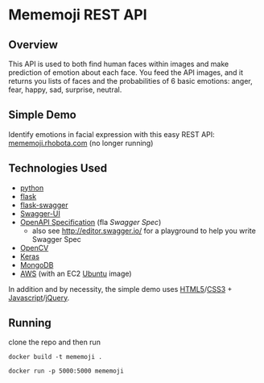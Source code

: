 # Mememoji REST API

## Overview

This API is used to both find human faces within images and make prediction of emotion about each face. You feed the API images, and it returns you lists of faces and the probabilities of 6 basic emotions: anger, fear, happy, sad, surprise, neutral.

## Simple Demo

Identify emotions in facial expression with this easy REST API: [mememoji.rhobota.com](mememoji.rhobota.com) (no longer running)

## Technologies Used

- [python](https://www.python.org/)
- [flask](http://flask.pocoo.org/)
- [flask-swagger](https://github.com/gangverk/flask-swagger)
- [Swagger-UI](https://github.com/swagger-api/swagger-ui)
- [OpenAPI Specification](https://github.com/OAI/OpenAPI-Specification/) (fla _Swagger Spec_)
    - also see http://editor.swagger.io/ for a playground to help you write Swagger Spec
- [OpenCV](http://opencv.org/)
- [Keras](http://keras.io/)
- [MongoDB](https://docs.mongodb.com/manual/introduction/)
- [AWS](https://aws.amazon.com/) (with an EC2 [Ubuntu](http://www.ubuntu.com/) image)

In addition and by necessity, the simple demo uses [HTML5](https://en.wikipedia.org/wiki/HTML5)/[CSS3](https://en.wikipedia.org/wiki/Cascading_Style_Sheets#CSS_3) + [Javascript](https://en.wikipedia.org/wiki/JavaScript)/[jQuery](https://jquery.com/).

## Running

clone the repo and then run

`docker build -t mememoji .`

`docker run -p 5000:5000 mememoji`
